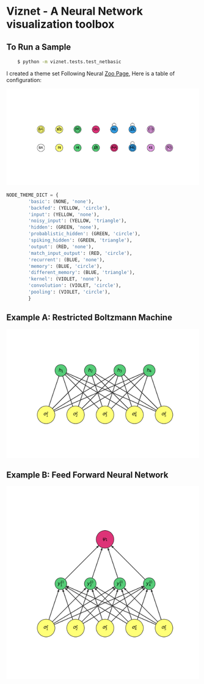 # Viznet - A Neural Network visualization toolbox

## To Run a Sample
```bash
    $ python -m viznet.tests.test_netbasic
```

I created a theme set Following Neural [Zoo Page](http://www.asimovinstitute.org/neural-network-zoo/), Here is a table of configuration:

![theme_list](docs/images/theme_list.png)


```python
NODE_THEME_DICT = {
        'basic': (NONE, 'none'),
        'backfed': (YELLOW, 'circle'),
        'input': (YELLOW, 'none'),
        'noisy_input': (YELLOW, 'triangle'),
        'hidden': (GREEN, 'none'),
        'probablistic_hidden': (GREEN, 'circle'),
        'spiking_hidden': (GREEN, 'triangle'),
        'output': (RED, 'none'),
        'match_input_output': (RED, 'circle'),
        'recurrent': (BLUE, 'none'),
        'memory': (BLUE, 'circle'),
        'different_memory': (BLUE, 'triangle'),
        'kernel': (VIOLET, 'none'),
        'convolution': (VIOLET, 'circle'),
        'pooling': (VIOLET, 'circle'),
        }
```

## Example A: Restricted Boltzmann Machine
![theme_list](docs/images/rbm.png)
## Example B: Feed Forward Neural Network
![theme_list](docs/images/feed_forward.png)

